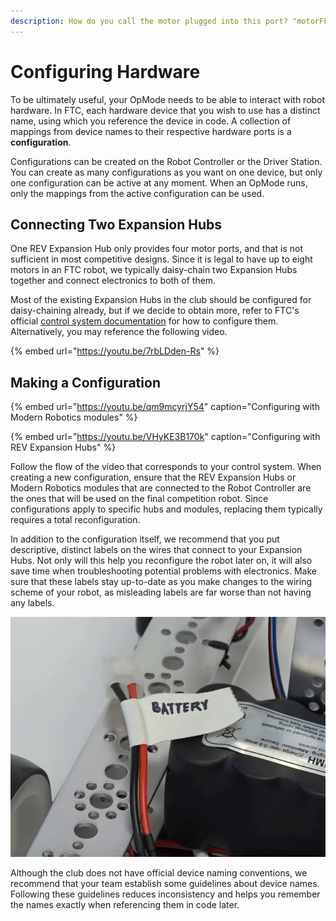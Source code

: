```yaml
---
description: How do you call the motor plugged into this port? "motorFL".
---
```


# Configuring Hardware

To be ultimately useful, your OpMode needs to be able to interact with robot hardware. In FTC, each hardware device that you wish to use has a distinct name, using which you reference the device in code. A collection of mappings from device names to their respective hardware ports is a **configuration**.

Configurations can be created on the Robot Controller or the Driver Station. You can create as many configurations as you want on one device, but only one configuration can be active at any moment. When an OpMode runs, only the mappings from the active configuration can be used.

## Connecting Two Expansion Hubs

One REV Expansion Hub only provides four motor ports, and that is not sufficient in most competitive designs. Since it is legal to have up to eight motors in an FTC robot, we typically daisy-chain two Expansion Hubs together and connect electronics to both of them.

Most of the existing Expansion Hubs in the club should be configured for daisy-chaining already, but if we decide to obtain more, refer to FTC's official [control system documentation](https://github.com/ftctechnh/ftc_app/wiki/Using-Two-Expansion-Hubs) for how to configure them. Alternatively, you may reference the following video.

{% embed url="https://youtu.be/7rbLDden-Rs" %}

## Making a Configuration

{% embed url="https://youtu.be/qm9mcyrjY54" caption="Configuring with Modern Robotics modules" %}

{% embed url="https://youtu.be/VHyKE3B170k" caption="Configuring with REV Expansion Hubs" %}

Follow the flow of the video that corresponds to your control system. When creating a new configuration, ensure that the REV Expansion Hubs or Modern Robotics modules that are connected to the Robot Controller are the ones that will be used on the final competition robot. Since configurations apply to specific hubs and modules, replacing them typically requires a total reconfiguration.

In addition to the configuration itself, we recommend that you put descriptive, distinct labels on the wires that connect to your Expansion Hubs. Not only will this help you reconfigure the robot later on, it will also save time when troubleshooting potential problems with electronics. Make sure that these labels stay up-to-date as you make changes to the wiring scheme of your robot, as misleading labels are far worse than not having any labels.

![A label for a wire \(from FTC YouTube video &quot;REV - Managing Wires&quot;\)](../.gitbook/assets/image%20%283%29.png)

Although the club does not have official device naming conventions, we recommend that your team establish some guidelines about device names. Following these guidelines reduces inconsistency and helps you remember the names exactly when referencing them in code later.


